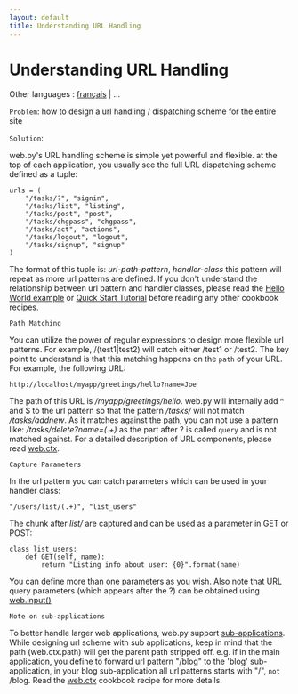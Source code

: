 ```yaml
---
layout: default
title: Understanding URL Handling
---
```


# Understanding URL Handling

Other languages : [français](/../cookbook/url_handling/fr) | ...

`Problem`: how to design a url handling / dispatching scheme for the entire site

`Solution`:

web.py's URL handling scheme is simple yet powerful and flexible.  at the top of each application, you usually see the full URL dispatching scheme defined as a tuple:

    urls = (
        "/tasks/?", "signin",
        "/tasks/list", "listing",
        "/tasks/post", "post",
        "/tasks/chgpass", "chgpass",
        "/tasks/act", "actions",
        "/tasks/logout", "logout",
        "/tasks/signup", "signup"
    )

The format of this tuple is: _url-path-pattern_, _handler-class_ this pattern will repeat as more url patterns are defined.  If you don't understand the relationship between url pattern and handler classes, please read the [Hello World example](/helloworld) or [Quick Start Tutorial](/tutorial3.en) before reading any other cookbook recipes.

`Path Matching`

You can utilize the power of regular expressions to design more flexible url patterns. For example, /(test1|test2) will catch either /test1 or /test2.  The key point to understand is that this matching happens on the `path` of your URL. For example, the following URL:

    http://localhost/myapp/greetings/hello?name=Joe

The path of this URL is _/myapp/greetings/hello_.  web.py will internally add ^ and $ to the url pattern so that the pattern _/tasks/_ will not match _/tasks/addnew_.  As it matches against the path, you can not use a pattern like: _/tasks/delete?name=(.+)_ as the part after ? is called `query` and is not matched against.  For a detailed description of URL components, please read [web.ctx](/cookbook/ctx).

`Capture Parameters`

In the url pattern you can catch parameters which can be used in your handler class:

    "/users/list/(.+)", "list_users"

The chunk after _list/_ are captured and can be used as a parameter in GET or POST:

    class list_users:
        def GET(self, name):
            return "Listing info about user: {0}".format(name)

You can define more than one parameters as you wish.  Also note that URL query parameters (which appears after the ?) can be obtained using [web.input()](/cookbook/input)

`Note on sub-applications`

To better handle larger web applications, web.py support [sub-applications](/cookbook/subapp).  While designing url scheme with sub applications, keep in mind that the path (web.ctx.path) will get the parent path stripped off. e.g. if in the main application, you define to forward url pattern "/blog" to the 'blog' sub-application, in your blog sub-application all url patterns starts with "/", `not` /blog.  Read the [web.ctx](/cookbook/ctx) cookbook recipe for more details.